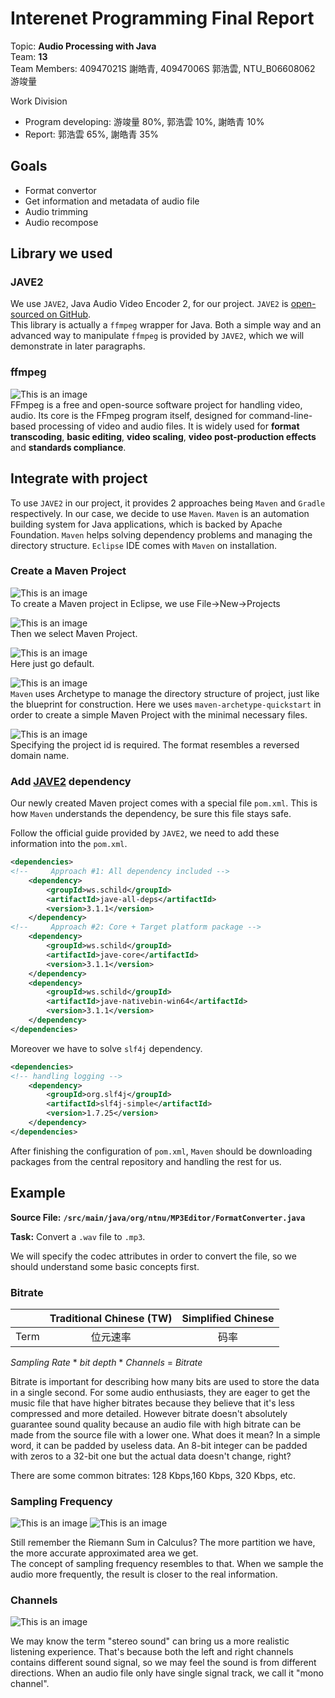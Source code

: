 # Interenet Programming Final Report
Topic: **Audio Processing with Java**  
Team: **13**  
Team Members: 40947021S 謝皓青, 40947006S 郭浩雲, NTU_B06608062 游竣量  

Work Division

- Program developing: 游竣量 80%, 郭浩雲 10%, 謝皓青 10%
- Report: 郭浩雲 65%, 謝皓青 35%

## Goals
- Format convertor
- Get information and metadata of audio file
- Audio trimming
- Audio recompose

## Library we used

### JAVE2
We use `JAVE2`, Java Audio Video Encoder 2, for our project. `JAVE2` is [open-sourced on GitHub](https://github.com/a-schild/jave2).  
This library is actually a `ffmpeg` wrapper for Java. Both a simple way and an advanced way to manipulate `ffmpeg` is provided by `JAVE2`, which we will demonstrate in later paragraphs.

### ffmpeg
![This is an image](https://i.imgur.com/hemyJFy.png "FFmpeg logo")  
FFmpeg is a free and open-source software project for handling video, audio. Its core is the FFmpeg program itself, designed for command-line-based processing of video and audio files. It is widely used for **format transcoding**, **basic editing**, **video scaling**, **video post-production effects** and **standards compliance**.

## Integrate with project
To use `JAVE2` in our project, it provides 2 approaches being `Maven` and `Gradle` respectively. In our case, we decide to use `Maven`. `Maven` is an automation building system for Java applications, which is backed by Apache Foundation. `Maven` helps solving dependency problems and managing the directory structure. `Eclipse` IDE comes with `Maven` on installation.

### Create a Maven Project
![This is an image](https://i.imgur.com/feXfufl.png)  
To create a Maven project in Eclipse, we use File->New->Projects

![This is an image](https://i.imgur.com/zAyuJHN.png)   
Then we select Maven Project.

![This is an image](https://i.imgur.com/TLBMScQ.png)  
Here just go default.

![This is an image](https://i.imgur.com/2UI3wAS.png)  
`Maven` uses Archetype to manage the directory structure of project, just like the blueprint for construction. Here we uses `maven-archetype-quickstart` in order to create a simple Maven Project with the minimal necessary files.

![This is an image](https://i.imgur.com/wc69PnB.png)  
Specifying the project id is required. The format resembles a reversed domain name.

### Add [JAVE2](https://github.com/a-schild/jave2) dependency
Our newly created Maven project comes with a special file `pom.xml`. This is how `Maven` understands the dependency, be sure this file stays safe.

Follow the official guide provided by `JAVE2`, we need to add these information into the `pom.xml`.
```xml
<dependencies>
<!--     Approach #1: All dependency included -->
    <dependency>    
        <groupId>ws.schild</groupId>
        <artifactId>jave-all-deps</artifactId>
        <version>3.1.1</version>
    </dependency>
<!--     Approach #2: Core + Target platform package -->
    <dependency>
        <groupId>ws.schild</groupId>
        <artifactId>jave-core</artifactId>
        <version>3.1.1</version>
    </dependency>
    <dependency>
        <groupId>ws.schild</groupId>
        <artifactId>jave-nativebin-win64</artifactId>
        <version>3.1.1</version>
    </dependency>
</dependencies>
```

Moreover we have to solve `slf4j` dependency.
```xml
<dependencies>
<!-- handling logging -->
    <dependency>
        <groupId>org.slf4j</groupId>
        <artifactId>slf4j-simple</artifactId>
        <version>1.7.25</version>
    </dependency>
</dependencies>
```

After finishing the configuration of `pom.xml`, `Maven` should be downloading packages from the central repository and handling the rest for us.

## Example
**Source File:**
**`/src/main/java/org/ntnu/MP3Editor/FormatConverter.java`**

**Task:**
Convert a `.wav` file to `.mp3`.

We will specify the codec attributes in order to convert the file, so we should understand some basic concepts first.

### Bitrate

|      | Traditional Chinese (TW) | Simplified Chinese |
| ---- |:------------------------:|:------------------:|
| Term |         位元速率          |        码率         |

*Sampling Rate* * *bit depth* * *Channels* = *Bitrate*

Bitrate is important for describing how many bits are used to store the data in a single second. For some audio enthusiasts, they are eager to get the music file that have higher bitrates because they believe that it's less compressed and more detailed. However bitrate doesn't absolutely guarantee sound quality because an audio file with high bitrate can be made from the source file with a lower one. What does it mean? In a simple word, it can be padded by useless data. An 8-bit integer can be padded with zeros to a 32-bit one but the actual data doesn't change, right?

There are some common bitrates: 128 Kbps,160 Kbps, 320 Kbps, etc.

### Sampling Frequency

![This is an image](https://math.libretexts.org/@api/deki/files/4515/clipboard_eeb1d3a4750bf5c657b34fad8ecf5a98d.png)
![This is an image](https://tomsrayaudiomastering.com/wp-content/uploads/2017/03/bit-depth-OPT.jpg)

Still remember the Riemann Sum in Calculus? The more partition we have, the more accurate approximated area we get.  
The concept of sampling frequency resembles to that. When we sample the audio more frequently, the result is closer to the real information.

### Channels

![This is an image](https://cdn.pianodreamers.com/wp-content/uploads/2020/01/stereo-vs-mono-illustration.png)

We may know the term "stereo sound" can bring us a more realistic listening experience. That's because both the left and right channels contains different sound signal, so we may feel the sound is from different directions. When an audio file only have single signal track, we call it "mono channel".
